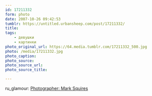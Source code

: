 ```yaml
---
id: 17211332
form: photo
date: 2007-10-26 09:42:53
tumblr: https://untitled.urbansheep.com/post/17211332/
title:
tags:
    - девушки
    - картинки
photo_original_url: https://64.media.tumblr.com/17211332_500.jpg
photo: /media/17211332.jpg
photo_caption: 
photo_source:
photo_source_url:
photo_source_title:

---
```


<p>ru_glamour: <a href="http://community.livejournal.com/ru_glamour/1821365.html">Photographer: Mark Squires</a></p>
